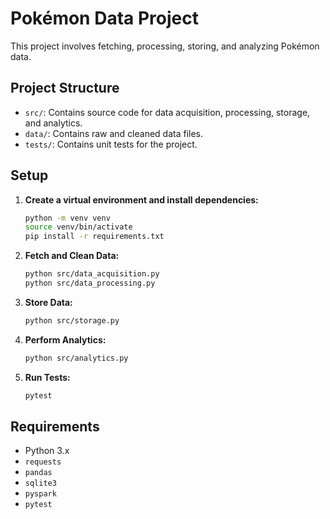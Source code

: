 # Pokémon Data Project

This project involves fetching, processing, storing, and analyzing Pokémon data.

## Project Structure

- `src/`: Contains source code for data acquisition, processing, storage, and analytics.
- `data/`: Contains raw and cleaned data files.
- `tests/`: Contains unit tests for the project.

## Setup

1. **Create a virtual environment and install dependencies:**

    ```bash
    python -m venv venv
    source venv/bin/activate
    pip install -r requirements.txt
    ```

2. **Fetch and Clean Data:**

    ```bash
    python src/data_acquisition.py
    python src/data_processing.py
    ```

3. **Store Data:**

    ```bash
    python src/storage.py
    ```

4. **Perform Analytics:**

    ```bash
    python src/analytics.py
    ```

5. **Run Tests:**

    ```bash
    pytest
    ```

## Requirements

- Python 3.x
- `requests`
- `pandas`
- `sqlite3`
- `pyspark`
- `pytest`